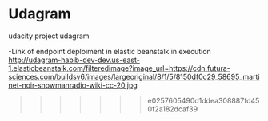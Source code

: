# Udagram
udacity project udagram

 
-Link of endpoint deploiment in elastic beanstalk in execution
http://udagram-habib-dev-dev.us-east-1.elasticbeanstalk.com/filteredimage?image_url=https://cdn.futura-sciences.com/buildsv6/images/largeoriginal/8/1/5/8150df0c29_58695_martinet-noir-snowmanradio-wiki-cc-20.jpg
>>>>>>> e0257605490d1ddea308887fd450f2a182dcaf39
